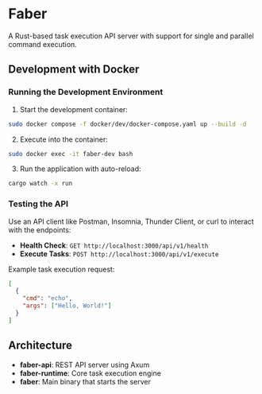 # Faber

A Rust-based task execution API server with support for single and parallel command execution.

## Development with Docker

### Running the Development Environment

1. Start the development container:
```bash
sudo docker compose -f docker/dev/docker-compose.yaml up --build -d
```

2. Execute into the container:
```bash
sudo docker exec -it faber-dev bash
```

3. Run the application with auto-reload:
```bash
cargo watch -x run
```

### Testing the API

Use an API client like Postman, Insomnia, Thunder Client, or curl to interact with the endpoints:

- **Health Check**: `GET http://localhost:3000/api/v1/health`
- **Execute Tasks**: `POST http://localhost:3000/api/v1/execute`

Example task execution request:
```json
[
  {
    "cmd": "echo",
    "args": ["Hello, World!"]
  }
]
```

## Architecture

- **faber-api**: REST API server using Axum
- **faber-runtime**: Core task execution engine
- **faber**: Main binary that starts the server